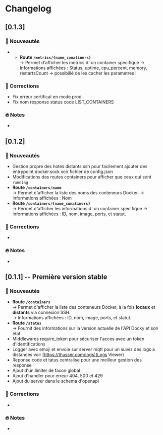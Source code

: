 # Changelog

## [0.1.3]
### :rocket: Nouveautés
- - **Route `/metrics/{name_conatiners}`**  
	-> Permet d'afficher les metrics d' un container specifique
	-> Informations affichées : Status, uptime, cpu_percent, memory, restartsCount
	-> possibilié de les cacher les parametres !
### :bug: Corrections
- Fix erreur certificat en mode prod
- Fix nom response status code LIST_CONTAINERS

### :fire: Notes
- 

## [0.1.2]
### :rocket: Nouveautés
- Gestion propre des hotes distants ssh pour facilement ajouter des entrypoint docker.sock voir fichier de config.json
- Modifications des routes containers pour afficher que ceux qui sont `running`
- **Route `/containers/name`**  
	-> Permet d'afficher la liste des noms des conteneurs Docker.
	-> Informations affichées : Nom
- **Route `/containers/{name_conatiners}`**  
	-> Permet d'afficher les informations d' un container specifique
	-> Informations affichées : ID, nom, image, ports, et statut.

### :bug: Corrections
-  

### :fire: Notes
- 


## [0.1.1] -- Première version stable
### :rocket: Nouveautés
- **Route `/containers`**  
	-> Permet d'afficher la liste des conteneurs Docker, à la fois **locaux** et **distants** via connexion SSH.  
	-> Informations affichées : ID, nom, image, ports, et statut.
- **Route `/status`**  
  → Fournit des informations sur la version actuelle de l'API Docky et son état.  
- Middlewares require_token pour sécuriser l'acces avec un token d'identifications
- Logger avec emoji et envoie sur server mqtt pour un suivis des logs a distances voir [https://thusser.com/logs](Logs Viewer)
- Reponse code et tatus centralise pour une meilleur gestion des response
- Ajout d'un limiter de facon global
- Ajout d'handler pour erreur 404, 500 et 429
- Ajout du server dans le schema d'openapi

### :bug: Corrections
-  

### :fire: Notes
- 
